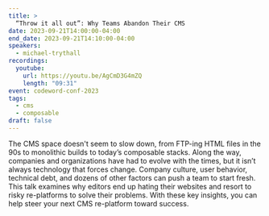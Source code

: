```yaml
---
title: >
  “Throw it all out”: Why Teams Abandon Their CMS
date: 2023-09-21T14:00:00-04:00
end_date: 2023-09-21T14:10:00-04:00
speakers:
  - michael-trythall
recordings:
  youtube:
    url: https://youtu.be/AgCmD3G4mZQ
    length: "09:31"
event: codeword-conf-2023
tags:
  - cms
  - composable
draft: false
---
```


The CMS space doesn't seem to slow down, from FTP-ing HTML files in the 90s to monolithic builds to today’s composable stacks. Along the way, companies and organizations have had to evolve with the times, but it isn’t always technology that forces change. Company culture, user behavior, technical debt, and dozens of other factors can push a team to start fresh. This talk examines why editors end up hating their websites and resort to risky re-platforms to solve their problems. With these key insights, you can help steer your next CMS re-platform toward success.
